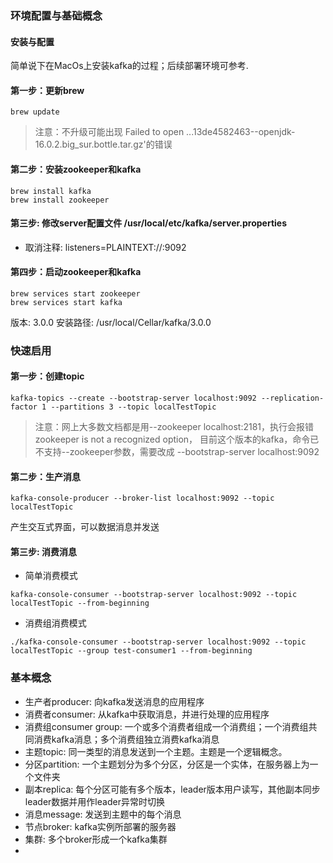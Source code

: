 ### 环境配置与基础概念
#### 安装与配置
简单说下在MacOs上安装kafka的过程；后续部署环境可参考.
#### 第一步：更新brew
```
brew update
```
> 注意：不升级可能出现 Failed to open ...13de4582463--openjdk-16.0.2.big_sur.bottle.tar.gz'的错误
#### 第二步：安装zookeeper和kafka
```
brew install kafka
brew install zookeeper
```
#### 第三步: 修改server配置文件 /usr/local/etc/kafka/server.properties
* 取消注释: listeners=PLAINTEXT://:9092
#### 第四步：启动zookeeper和kafka
```
brew services start zookeeper
brew services start kafka
```
版本: 3.0.0
安装路径: /usr/local/Cellar/kafka/3.0.0
### 快速启用
#### 第一步：创建topic
```
kafka-topics --create --bootstrap-server localhost:9092 --replication-factor 1 --partitions 3 --topic localTestTopic
```
> 注意：网上大多数文档都是用--zookeeper localhost:2181，执行会报错 zookeeper is not a recognized option，
> 目前这个版本的kafka，命令已不支持--zookeeper参数，需要改成 --bootstrap-server localhost:9092

#### 第二步：生产消息
```
kafka-console-producer --broker-list localhost:9092 --topic localTestTopic
```
产生交互式界面，可以数据消息并发送
#### 第三步: 消费消息
* 简单消费模式
```
kafka-console-consumer --bootstrap-server localhost:9092 --topic localTestTopic --from-beginning
```
* 消费组消费模式
```
./kafka-console-consumer --bootstrap-server localhost:9092 --topic localTestTopic --group test-consumer1 --from-beginning
```
### 基本概念
* 生产者producer: 向kafka发送消息的应用程序
* 消费者consumer: 从kafka中获取消息，并进行处理的应用程序
* 消费组consumer group: 一个或多个消费者组成一个消费组；一个消费组共同消费kafka消息；多个消费组独立消费kafka消息
* 主题topic: 同一类型的消息发送到一个主题。主题是一个逻辑概念。
* 分区partition: 一个主题划分为多个分区，分区是一个实体，在服务器上为一个文件夹
* 副本replica: 每个分区可能有多个版本，leader版本用户读写，其他副本同步leader数据并用作leader异常时切换
* 消息message: 发送到主题中的每个消息
* 节点broker: kafka实例所部署的服务器
* 集群: 多个broker形成一个kafka集群
* 

